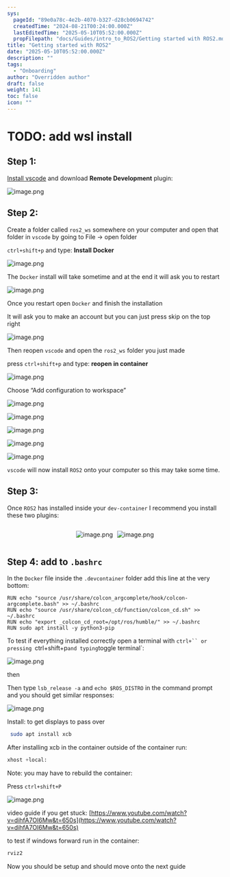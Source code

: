 ```yaml
---
sys:
  pageId: "89e0a78c-4e2b-4070-b327-d28cb0694742"
  createdTime: "2024-08-21T00:24:00.000Z"
  lastEditedTime: "2025-05-10T05:52:00.000Z"
  propFilepath: "docs/Guides/intro_to_ROS2/Getting started with ROS2.md"
title: "Getting started with ROS2"
date: "2025-05-10T05:52:00.000Z"
description: ""
tags:
  - "Onboarding"
author: "Overridden author"
draft: false
weight: 141
toc: false
icon: ""
---
```


# TODO: add wsl install

## Step 1:

[Install vscode](https://code.visualstudio.com/download) and download **Remote Development** plugin:

![image.png](https://prod-files-secure.s3.us-west-2.amazonaws.com/d518164a-d88e-44d1-a4ee-3adb3bd8bce0/efb52993-1881-4a40-b95e-6f020334f022/image.png?X-Amz-Algorithm=AWS4-HMAC-SHA256&X-Amz-Content-Sha256=UNSIGNED-PAYLOAD&X-Amz-Credential=ASIAZI2LB4666BX65JWW%2F20250527%2Fus-west-2%2Fs3%2Faws4_request&X-Amz-Date=20250527T150948Z&X-Amz-Expires=3600&X-Amz-Security-Token=IQoJb3JpZ2luX2VjEJb%2F%2F%2F%2F%2F%2F%2F%2F%2F%2FwEaCXVzLXdlc3QtMiJHMEUCIQDhBzmpwE3h63WJ98tLMwDuwCeRE5K%2Bl%2FeipdijZ7dSUwIgKd75cGXpRsuymX1a2rY0UG%2B%2FxTYu%2FChE9047HekOV3Uq%2FwMIXxAAGgw2Mzc0MjMxODM4MDUiDHkRyfZRCu2jvdAInSrcA7i4L6hgGpRgbyOLl8MwW2zeKSWjQknBisI36QK9jmQ84x%2BN6qB9KxOL6bofhlZsab%2B3n0rcOsR0%2FJkb1ejDcLflYpY2bXGfWVr7oCxlcAsR0hIJQynq4yVo7%2FlcwATqVW3xD199Pb6pLKo2vDgFhKTNR3gy4vWRWYPFz6rni1jk0lSEdoJd88oWclisppjxsfIimehm4Exfj0CB%2FZa8inPbhSm10ICsYoNMf1l4l4WyfnwnmctQlVMrO5SNQecwLJsyz878Sep3DyNWML8IXcRIOqhbnibpFn8Dtr5U5k13PSWekertgbkVE6kO62odj2P7B38Emv5igalEoSVi2XZIp%2FgZocxb8MVM4peyELSNZlfDidNptkZCiS5yXkuyPkdsEgV32ZRR%2BCb72rPp90jP6QZGvvLyXh31a2oGwu9ed%2B1Ake5lRQ8z4GQynTKYMDEy0MThECt48vSTX6ahDQuDMquI8ZojFx26YS5gpSXjlpe%2BszppJUrj5Vv8sRyi3O5yf5I7qVMMowvLAc%2BBLlqhOUlybbaTiL7v0Zt%2BgIga%2FBfQU1betS9dqR01Uk6rlnJpgMY7%2FIjxOA%2FYSkNQZSJ8I6D8L0NlYKJ%2FWbXgu3D1Ur%2FbJAM%2FPWPcA0AvMK391sEGOqUBS0ahH49eRIAcWYh%2B8zVGi%2F0VNrOiK1mtis7P5tHqS6mfTTgK%2FEoDtgSl2mVuQ9yKaWzhn3LGckAl%2FKNksEstYUUdxIUipBTMe8xCzfxjjWrCDQK8JrNqg2HuyNGssI%2ByJJ9ldyXOPmfg3tmpzg2C21bnUbt7SiUft0br88%2BmZ%2Bo14A5d4pX9s7xHBLmgKIYc0UQk6F3DKVEbyjj4zD6wShf7nFEs&X-Amz-Signature=346eacaeaf0879a37a87345d9e70435c6905bf8d1a1eae626634a9ff2fd59a55&X-Amz-SignedHeaders=host&x-id=GetObject)

## Step 2:

Create a folder called `ros2_ws` somewhere on your computer and open that folder in `vscode` by going to File → open folder 

`ctrl+shift+p` and type: **Install Docker**

![image.png](https://prod-files-secure.s3.us-west-2.amazonaws.com/d518164a-d88e-44d1-a4ee-3adb3bd8bce0/2269dc0e-1cd5-47ff-bceb-c04ad9b2eab0/image.png?X-Amz-Algorithm=AWS4-HMAC-SHA256&X-Amz-Content-Sha256=UNSIGNED-PAYLOAD&X-Amz-Credential=ASIAZI2LB4666BX65JWW%2F20250527%2Fus-west-2%2Fs3%2Faws4_request&X-Amz-Date=20250527T150948Z&X-Amz-Expires=3600&X-Amz-Security-Token=IQoJb3JpZ2luX2VjEJb%2F%2F%2F%2F%2F%2F%2F%2F%2F%2FwEaCXVzLXdlc3QtMiJHMEUCIQDhBzmpwE3h63WJ98tLMwDuwCeRE5K%2Bl%2FeipdijZ7dSUwIgKd75cGXpRsuymX1a2rY0UG%2B%2FxTYu%2FChE9047HekOV3Uq%2FwMIXxAAGgw2Mzc0MjMxODM4MDUiDHkRyfZRCu2jvdAInSrcA7i4L6hgGpRgbyOLl8MwW2zeKSWjQknBisI36QK9jmQ84x%2BN6qB9KxOL6bofhlZsab%2B3n0rcOsR0%2FJkb1ejDcLflYpY2bXGfWVr7oCxlcAsR0hIJQynq4yVo7%2FlcwATqVW3xD199Pb6pLKo2vDgFhKTNR3gy4vWRWYPFz6rni1jk0lSEdoJd88oWclisppjxsfIimehm4Exfj0CB%2FZa8inPbhSm10ICsYoNMf1l4l4WyfnwnmctQlVMrO5SNQecwLJsyz878Sep3DyNWML8IXcRIOqhbnibpFn8Dtr5U5k13PSWekertgbkVE6kO62odj2P7B38Emv5igalEoSVi2XZIp%2FgZocxb8MVM4peyELSNZlfDidNptkZCiS5yXkuyPkdsEgV32ZRR%2BCb72rPp90jP6QZGvvLyXh31a2oGwu9ed%2B1Ake5lRQ8z4GQynTKYMDEy0MThECt48vSTX6ahDQuDMquI8ZojFx26YS5gpSXjlpe%2BszppJUrj5Vv8sRyi3O5yf5I7qVMMowvLAc%2BBLlqhOUlybbaTiL7v0Zt%2BgIga%2FBfQU1betS9dqR01Uk6rlnJpgMY7%2FIjxOA%2FYSkNQZSJ8I6D8L0NlYKJ%2FWbXgu3D1Ur%2FbJAM%2FPWPcA0AvMK391sEGOqUBS0ahH49eRIAcWYh%2B8zVGi%2F0VNrOiK1mtis7P5tHqS6mfTTgK%2FEoDtgSl2mVuQ9yKaWzhn3LGckAl%2FKNksEstYUUdxIUipBTMe8xCzfxjjWrCDQK8JrNqg2HuyNGssI%2ByJJ9ldyXOPmfg3tmpzg2C21bnUbt7SiUft0br88%2BmZ%2Bo14A5d4pX9s7xHBLmgKIYc0UQk6F3DKVEbyjj4zD6wShf7nFEs&X-Amz-Signature=ea507227f52d345e4de51e62cd22a418253019decd5af1eb4a38367944169610&X-Amz-SignedHeaders=host&x-id=GetObject)

The `Docker` install will take sometime and at the end it will ask you to restart

![image.png](https://prod-files-secure.s3.us-west-2.amazonaws.com/d518164a-d88e-44d1-a4ee-3adb3bd8bce0/ed233f78-be33-4b1f-b89c-9c346c0e961e/image.png?X-Amz-Algorithm=AWS4-HMAC-SHA256&X-Amz-Content-Sha256=UNSIGNED-PAYLOAD&X-Amz-Credential=ASIAZI2LB4666BX65JWW%2F20250527%2Fus-west-2%2Fs3%2Faws4_request&X-Amz-Date=20250527T150948Z&X-Amz-Expires=3600&X-Amz-Security-Token=IQoJb3JpZ2luX2VjEJb%2F%2F%2F%2F%2F%2F%2F%2F%2F%2FwEaCXVzLXdlc3QtMiJHMEUCIQDhBzmpwE3h63WJ98tLMwDuwCeRE5K%2Bl%2FeipdijZ7dSUwIgKd75cGXpRsuymX1a2rY0UG%2B%2FxTYu%2FChE9047HekOV3Uq%2FwMIXxAAGgw2Mzc0MjMxODM4MDUiDHkRyfZRCu2jvdAInSrcA7i4L6hgGpRgbyOLl8MwW2zeKSWjQknBisI36QK9jmQ84x%2BN6qB9KxOL6bofhlZsab%2B3n0rcOsR0%2FJkb1ejDcLflYpY2bXGfWVr7oCxlcAsR0hIJQynq4yVo7%2FlcwATqVW3xD199Pb6pLKo2vDgFhKTNR3gy4vWRWYPFz6rni1jk0lSEdoJd88oWclisppjxsfIimehm4Exfj0CB%2FZa8inPbhSm10ICsYoNMf1l4l4WyfnwnmctQlVMrO5SNQecwLJsyz878Sep3DyNWML8IXcRIOqhbnibpFn8Dtr5U5k13PSWekertgbkVE6kO62odj2P7B38Emv5igalEoSVi2XZIp%2FgZocxb8MVM4peyELSNZlfDidNptkZCiS5yXkuyPkdsEgV32ZRR%2BCb72rPp90jP6QZGvvLyXh31a2oGwu9ed%2B1Ake5lRQ8z4GQynTKYMDEy0MThECt48vSTX6ahDQuDMquI8ZojFx26YS5gpSXjlpe%2BszppJUrj5Vv8sRyi3O5yf5I7qVMMowvLAc%2BBLlqhOUlybbaTiL7v0Zt%2BgIga%2FBfQU1betS9dqR01Uk6rlnJpgMY7%2FIjxOA%2FYSkNQZSJ8I6D8L0NlYKJ%2FWbXgu3D1Ur%2FbJAM%2FPWPcA0AvMK391sEGOqUBS0ahH49eRIAcWYh%2B8zVGi%2F0VNrOiK1mtis7P5tHqS6mfTTgK%2FEoDtgSl2mVuQ9yKaWzhn3LGckAl%2FKNksEstYUUdxIUipBTMe8xCzfxjjWrCDQK8JrNqg2HuyNGssI%2ByJJ9ldyXOPmfg3tmpzg2C21bnUbt7SiUft0br88%2BmZ%2Bo14A5d4pX9s7xHBLmgKIYc0UQk6F3DKVEbyjj4zD6wShf7nFEs&X-Amz-Signature=75b2112630c8bb82297fca62bc4b94fb8b1ab5c8a4781175490e88bf3cbb6c5a&X-Amz-SignedHeaders=host&x-id=GetObject)

Once you restart open `Docker` and finish the installation

It will ask you to make an account but you can just press skip on the top right

![image.png](https://prod-files-secure.s3.us-west-2.amazonaws.com/d518164a-d88e-44d1-a4ee-3adb3bd8bce0/21010ad9-1659-4fd9-9f59-9932a09b2a3d/image.png?X-Amz-Algorithm=AWS4-HMAC-SHA256&X-Amz-Content-Sha256=UNSIGNED-PAYLOAD&X-Amz-Credential=ASIAZI2LB4666BX65JWW%2F20250527%2Fus-west-2%2Fs3%2Faws4_request&X-Amz-Date=20250527T150948Z&X-Amz-Expires=3600&X-Amz-Security-Token=IQoJb3JpZ2luX2VjEJb%2F%2F%2F%2F%2F%2F%2F%2F%2F%2FwEaCXVzLXdlc3QtMiJHMEUCIQDhBzmpwE3h63WJ98tLMwDuwCeRE5K%2Bl%2FeipdijZ7dSUwIgKd75cGXpRsuymX1a2rY0UG%2B%2FxTYu%2FChE9047HekOV3Uq%2FwMIXxAAGgw2Mzc0MjMxODM4MDUiDHkRyfZRCu2jvdAInSrcA7i4L6hgGpRgbyOLl8MwW2zeKSWjQknBisI36QK9jmQ84x%2BN6qB9KxOL6bofhlZsab%2B3n0rcOsR0%2FJkb1ejDcLflYpY2bXGfWVr7oCxlcAsR0hIJQynq4yVo7%2FlcwATqVW3xD199Pb6pLKo2vDgFhKTNR3gy4vWRWYPFz6rni1jk0lSEdoJd88oWclisppjxsfIimehm4Exfj0CB%2FZa8inPbhSm10ICsYoNMf1l4l4WyfnwnmctQlVMrO5SNQecwLJsyz878Sep3DyNWML8IXcRIOqhbnibpFn8Dtr5U5k13PSWekertgbkVE6kO62odj2P7B38Emv5igalEoSVi2XZIp%2FgZocxb8MVM4peyELSNZlfDidNptkZCiS5yXkuyPkdsEgV32ZRR%2BCb72rPp90jP6QZGvvLyXh31a2oGwu9ed%2B1Ake5lRQ8z4GQynTKYMDEy0MThECt48vSTX6ahDQuDMquI8ZojFx26YS5gpSXjlpe%2BszppJUrj5Vv8sRyi3O5yf5I7qVMMowvLAc%2BBLlqhOUlybbaTiL7v0Zt%2BgIga%2FBfQU1betS9dqR01Uk6rlnJpgMY7%2FIjxOA%2FYSkNQZSJ8I6D8L0NlYKJ%2FWbXgu3D1Ur%2FbJAM%2FPWPcA0AvMK391sEGOqUBS0ahH49eRIAcWYh%2B8zVGi%2F0VNrOiK1mtis7P5tHqS6mfTTgK%2FEoDtgSl2mVuQ9yKaWzhn3LGckAl%2FKNksEstYUUdxIUipBTMe8xCzfxjjWrCDQK8JrNqg2HuyNGssI%2ByJJ9ldyXOPmfg3tmpzg2C21bnUbt7SiUft0br88%2BmZ%2Bo14A5d4pX9s7xHBLmgKIYc0UQk6F3DKVEbyjj4zD6wShf7nFEs&X-Amz-Signature=daf4ef1efd41cd80f297eaceb2afc332b89200f682d23fcc37c09ae47c293eb8&X-Amz-SignedHeaders=host&x-id=GetObject)

Then reopen `vscode` and open the `ros2_ws` folder you just made

press `ctrl+shift+p` and type: **reopen in container**

![image.png](https://prod-files-secure.s3.us-west-2.amazonaws.com/d518164a-d88e-44d1-a4ee-3adb3bd8bce0/4e93b8c2-41ad-488c-8095-c74205196118/image.png?X-Amz-Algorithm=AWS4-HMAC-SHA256&X-Amz-Content-Sha256=UNSIGNED-PAYLOAD&X-Amz-Credential=ASIAZI2LB4666BX65JWW%2F20250527%2Fus-west-2%2Fs3%2Faws4_request&X-Amz-Date=20250527T150948Z&X-Amz-Expires=3600&X-Amz-Security-Token=IQoJb3JpZ2luX2VjEJb%2F%2F%2F%2F%2F%2F%2F%2F%2F%2FwEaCXVzLXdlc3QtMiJHMEUCIQDhBzmpwE3h63WJ98tLMwDuwCeRE5K%2Bl%2FeipdijZ7dSUwIgKd75cGXpRsuymX1a2rY0UG%2B%2FxTYu%2FChE9047HekOV3Uq%2FwMIXxAAGgw2Mzc0MjMxODM4MDUiDHkRyfZRCu2jvdAInSrcA7i4L6hgGpRgbyOLl8MwW2zeKSWjQknBisI36QK9jmQ84x%2BN6qB9KxOL6bofhlZsab%2B3n0rcOsR0%2FJkb1ejDcLflYpY2bXGfWVr7oCxlcAsR0hIJQynq4yVo7%2FlcwATqVW3xD199Pb6pLKo2vDgFhKTNR3gy4vWRWYPFz6rni1jk0lSEdoJd88oWclisppjxsfIimehm4Exfj0CB%2FZa8inPbhSm10ICsYoNMf1l4l4WyfnwnmctQlVMrO5SNQecwLJsyz878Sep3DyNWML8IXcRIOqhbnibpFn8Dtr5U5k13PSWekertgbkVE6kO62odj2P7B38Emv5igalEoSVi2XZIp%2FgZocxb8MVM4peyELSNZlfDidNptkZCiS5yXkuyPkdsEgV32ZRR%2BCb72rPp90jP6QZGvvLyXh31a2oGwu9ed%2B1Ake5lRQ8z4GQynTKYMDEy0MThECt48vSTX6ahDQuDMquI8ZojFx26YS5gpSXjlpe%2BszppJUrj5Vv8sRyi3O5yf5I7qVMMowvLAc%2BBLlqhOUlybbaTiL7v0Zt%2BgIga%2FBfQU1betS9dqR01Uk6rlnJpgMY7%2FIjxOA%2FYSkNQZSJ8I6D8L0NlYKJ%2FWbXgu3D1Ur%2FbJAM%2FPWPcA0AvMK391sEGOqUBS0ahH49eRIAcWYh%2B8zVGi%2F0VNrOiK1mtis7P5tHqS6mfTTgK%2FEoDtgSl2mVuQ9yKaWzhn3LGckAl%2FKNksEstYUUdxIUipBTMe8xCzfxjjWrCDQK8JrNqg2HuyNGssI%2ByJJ9ldyXOPmfg3tmpzg2C21bnUbt7SiUft0br88%2BmZ%2Bo14A5d4pX9s7xHBLmgKIYc0UQk6F3DKVEbyjj4zD6wShf7nFEs&X-Amz-Signature=18c9b4dd1d5bcab0cf29650374a91146033696b272880cec16cfddb258d584dc&X-Amz-SignedHeaders=host&x-id=GetObject)

Choose “Add configuration to workspace”

![image.png](https://prod-files-secure.s3.us-west-2.amazonaws.com/d518164a-d88e-44d1-a4ee-3adb3bd8bce0/9560b282-5060-4989-ba37-97e7b2c22476/image.png?X-Amz-Algorithm=AWS4-HMAC-SHA256&X-Amz-Content-Sha256=UNSIGNED-PAYLOAD&X-Amz-Credential=ASIAZI2LB4666BX65JWW%2F20250527%2Fus-west-2%2Fs3%2Faws4_request&X-Amz-Date=20250527T150948Z&X-Amz-Expires=3600&X-Amz-Security-Token=IQoJb3JpZ2luX2VjEJb%2F%2F%2F%2F%2F%2F%2F%2F%2F%2FwEaCXVzLXdlc3QtMiJHMEUCIQDhBzmpwE3h63WJ98tLMwDuwCeRE5K%2Bl%2FeipdijZ7dSUwIgKd75cGXpRsuymX1a2rY0UG%2B%2FxTYu%2FChE9047HekOV3Uq%2FwMIXxAAGgw2Mzc0MjMxODM4MDUiDHkRyfZRCu2jvdAInSrcA7i4L6hgGpRgbyOLl8MwW2zeKSWjQknBisI36QK9jmQ84x%2BN6qB9KxOL6bofhlZsab%2B3n0rcOsR0%2FJkb1ejDcLflYpY2bXGfWVr7oCxlcAsR0hIJQynq4yVo7%2FlcwATqVW3xD199Pb6pLKo2vDgFhKTNR3gy4vWRWYPFz6rni1jk0lSEdoJd88oWclisppjxsfIimehm4Exfj0CB%2FZa8inPbhSm10ICsYoNMf1l4l4WyfnwnmctQlVMrO5SNQecwLJsyz878Sep3DyNWML8IXcRIOqhbnibpFn8Dtr5U5k13PSWekertgbkVE6kO62odj2P7B38Emv5igalEoSVi2XZIp%2FgZocxb8MVM4peyELSNZlfDidNptkZCiS5yXkuyPkdsEgV32ZRR%2BCb72rPp90jP6QZGvvLyXh31a2oGwu9ed%2B1Ake5lRQ8z4GQynTKYMDEy0MThECt48vSTX6ahDQuDMquI8ZojFx26YS5gpSXjlpe%2BszppJUrj5Vv8sRyi3O5yf5I7qVMMowvLAc%2BBLlqhOUlybbaTiL7v0Zt%2BgIga%2FBfQU1betS9dqR01Uk6rlnJpgMY7%2FIjxOA%2FYSkNQZSJ8I6D8L0NlYKJ%2FWbXgu3D1Ur%2FbJAM%2FPWPcA0AvMK391sEGOqUBS0ahH49eRIAcWYh%2B8zVGi%2F0VNrOiK1mtis7P5tHqS6mfTTgK%2FEoDtgSl2mVuQ9yKaWzhn3LGckAl%2FKNksEstYUUdxIUipBTMe8xCzfxjjWrCDQK8JrNqg2HuyNGssI%2ByJJ9ldyXOPmfg3tmpzg2C21bnUbt7SiUft0br88%2BmZ%2Bo14A5d4pX9s7xHBLmgKIYc0UQk6F3DKVEbyjj4zD6wShf7nFEs&X-Amz-Signature=d897553685ec038654b8ccb9457fc00a66f96f81cef037e875a748bb8398bbdb&X-Amz-SignedHeaders=host&x-id=GetObject)

![image.png](https://prod-files-secure.s3.us-west-2.amazonaws.com/d518164a-d88e-44d1-a4ee-3adb3bd8bce0/2ee63f81-886b-48e8-a553-dc6e5eac99e4/image.png?X-Amz-Algorithm=AWS4-HMAC-SHA256&X-Amz-Content-Sha256=UNSIGNED-PAYLOAD&X-Amz-Credential=ASIAZI2LB4666BX65JWW%2F20250527%2Fus-west-2%2Fs3%2Faws4_request&X-Amz-Date=20250527T150948Z&X-Amz-Expires=3600&X-Amz-Security-Token=IQoJb3JpZ2luX2VjEJb%2F%2F%2F%2F%2F%2F%2F%2F%2F%2FwEaCXVzLXdlc3QtMiJHMEUCIQDhBzmpwE3h63WJ98tLMwDuwCeRE5K%2Bl%2FeipdijZ7dSUwIgKd75cGXpRsuymX1a2rY0UG%2B%2FxTYu%2FChE9047HekOV3Uq%2FwMIXxAAGgw2Mzc0MjMxODM4MDUiDHkRyfZRCu2jvdAInSrcA7i4L6hgGpRgbyOLl8MwW2zeKSWjQknBisI36QK9jmQ84x%2BN6qB9KxOL6bofhlZsab%2B3n0rcOsR0%2FJkb1ejDcLflYpY2bXGfWVr7oCxlcAsR0hIJQynq4yVo7%2FlcwATqVW3xD199Pb6pLKo2vDgFhKTNR3gy4vWRWYPFz6rni1jk0lSEdoJd88oWclisppjxsfIimehm4Exfj0CB%2FZa8inPbhSm10ICsYoNMf1l4l4WyfnwnmctQlVMrO5SNQecwLJsyz878Sep3DyNWML8IXcRIOqhbnibpFn8Dtr5U5k13PSWekertgbkVE6kO62odj2P7B38Emv5igalEoSVi2XZIp%2FgZocxb8MVM4peyELSNZlfDidNptkZCiS5yXkuyPkdsEgV32ZRR%2BCb72rPp90jP6QZGvvLyXh31a2oGwu9ed%2B1Ake5lRQ8z4GQynTKYMDEy0MThECt48vSTX6ahDQuDMquI8ZojFx26YS5gpSXjlpe%2BszppJUrj5Vv8sRyi3O5yf5I7qVMMowvLAc%2BBLlqhOUlybbaTiL7v0Zt%2BgIga%2FBfQU1betS9dqR01Uk6rlnJpgMY7%2FIjxOA%2FYSkNQZSJ8I6D8L0NlYKJ%2FWbXgu3D1Ur%2FbJAM%2FPWPcA0AvMK391sEGOqUBS0ahH49eRIAcWYh%2B8zVGi%2F0VNrOiK1mtis7P5tHqS6mfTTgK%2FEoDtgSl2mVuQ9yKaWzhn3LGckAl%2FKNksEstYUUdxIUipBTMe8xCzfxjjWrCDQK8JrNqg2HuyNGssI%2ByJJ9ldyXOPmfg3tmpzg2C21bnUbt7SiUft0br88%2BmZ%2Bo14A5d4pX9s7xHBLmgKIYc0UQk6F3DKVEbyjj4zD6wShf7nFEs&X-Amz-Signature=29cf6d1621d2beee28586ba26f55e2e9decda4e36509272079c99db40e3d32d2&X-Amz-SignedHeaders=host&x-id=GetObject)

![image.png](https://prod-files-secure.s3.us-west-2.amazonaws.com/d518164a-d88e-44d1-a4ee-3adb3bd8bce0/ae1580b2-b048-407e-aed9-b584224a7a04/image.png?X-Amz-Algorithm=AWS4-HMAC-SHA256&X-Amz-Content-Sha256=UNSIGNED-PAYLOAD&X-Amz-Credential=ASIAZI2LB4666BX65JWW%2F20250527%2Fus-west-2%2Fs3%2Faws4_request&X-Amz-Date=20250527T150948Z&X-Amz-Expires=3600&X-Amz-Security-Token=IQoJb3JpZ2luX2VjEJb%2F%2F%2F%2F%2F%2F%2F%2F%2F%2FwEaCXVzLXdlc3QtMiJHMEUCIQDhBzmpwE3h63WJ98tLMwDuwCeRE5K%2Bl%2FeipdijZ7dSUwIgKd75cGXpRsuymX1a2rY0UG%2B%2FxTYu%2FChE9047HekOV3Uq%2FwMIXxAAGgw2Mzc0MjMxODM4MDUiDHkRyfZRCu2jvdAInSrcA7i4L6hgGpRgbyOLl8MwW2zeKSWjQknBisI36QK9jmQ84x%2BN6qB9KxOL6bofhlZsab%2B3n0rcOsR0%2FJkb1ejDcLflYpY2bXGfWVr7oCxlcAsR0hIJQynq4yVo7%2FlcwATqVW3xD199Pb6pLKo2vDgFhKTNR3gy4vWRWYPFz6rni1jk0lSEdoJd88oWclisppjxsfIimehm4Exfj0CB%2FZa8inPbhSm10ICsYoNMf1l4l4WyfnwnmctQlVMrO5SNQecwLJsyz878Sep3DyNWML8IXcRIOqhbnibpFn8Dtr5U5k13PSWekertgbkVE6kO62odj2P7B38Emv5igalEoSVi2XZIp%2FgZocxb8MVM4peyELSNZlfDidNptkZCiS5yXkuyPkdsEgV32ZRR%2BCb72rPp90jP6QZGvvLyXh31a2oGwu9ed%2B1Ake5lRQ8z4GQynTKYMDEy0MThECt48vSTX6ahDQuDMquI8ZojFx26YS5gpSXjlpe%2BszppJUrj5Vv8sRyi3O5yf5I7qVMMowvLAc%2BBLlqhOUlybbaTiL7v0Zt%2BgIga%2FBfQU1betS9dqR01Uk6rlnJpgMY7%2FIjxOA%2FYSkNQZSJ8I6D8L0NlYKJ%2FWbXgu3D1Ur%2FbJAM%2FPWPcA0AvMK391sEGOqUBS0ahH49eRIAcWYh%2B8zVGi%2F0VNrOiK1mtis7P5tHqS6mfTTgK%2FEoDtgSl2mVuQ9yKaWzhn3LGckAl%2FKNksEstYUUdxIUipBTMe8xCzfxjjWrCDQK8JrNqg2HuyNGssI%2ByJJ9ldyXOPmfg3tmpzg2C21bnUbt7SiUft0br88%2BmZ%2Bo14A5d4pX9s7xHBLmgKIYc0UQk6F3DKVEbyjj4zD6wShf7nFEs&X-Amz-Signature=8b748d42c2493e296dde3789f76a4f611cea4dbb1b2ddfd58c1b95f44d5ac785&X-Amz-SignedHeaders=host&x-id=GetObject)

![image.png](https://prod-files-secure.s3.us-west-2.amazonaws.com/d518164a-d88e-44d1-a4ee-3adb3bd8bce0/53255b28-f75e-430f-b9e3-c0ac8577e42b/image.png?X-Amz-Algorithm=AWS4-HMAC-SHA256&X-Amz-Content-Sha256=UNSIGNED-PAYLOAD&X-Amz-Credential=ASIAZI2LB4666BX65JWW%2F20250527%2Fus-west-2%2Fs3%2Faws4_request&X-Amz-Date=20250527T150948Z&X-Amz-Expires=3600&X-Amz-Security-Token=IQoJb3JpZ2luX2VjEJb%2F%2F%2F%2F%2F%2F%2F%2F%2F%2FwEaCXVzLXdlc3QtMiJHMEUCIQDhBzmpwE3h63WJ98tLMwDuwCeRE5K%2Bl%2FeipdijZ7dSUwIgKd75cGXpRsuymX1a2rY0UG%2B%2FxTYu%2FChE9047HekOV3Uq%2FwMIXxAAGgw2Mzc0MjMxODM4MDUiDHkRyfZRCu2jvdAInSrcA7i4L6hgGpRgbyOLl8MwW2zeKSWjQknBisI36QK9jmQ84x%2BN6qB9KxOL6bofhlZsab%2B3n0rcOsR0%2FJkb1ejDcLflYpY2bXGfWVr7oCxlcAsR0hIJQynq4yVo7%2FlcwATqVW3xD199Pb6pLKo2vDgFhKTNR3gy4vWRWYPFz6rni1jk0lSEdoJd88oWclisppjxsfIimehm4Exfj0CB%2FZa8inPbhSm10ICsYoNMf1l4l4WyfnwnmctQlVMrO5SNQecwLJsyz878Sep3DyNWML8IXcRIOqhbnibpFn8Dtr5U5k13PSWekertgbkVE6kO62odj2P7B38Emv5igalEoSVi2XZIp%2FgZocxb8MVM4peyELSNZlfDidNptkZCiS5yXkuyPkdsEgV32ZRR%2BCb72rPp90jP6QZGvvLyXh31a2oGwu9ed%2B1Ake5lRQ8z4GQynTKYMDEy0MThECt48vSTX6ahDQuDMquI8ZojFx26YS5gpSXjlpe%2BszppJUrj5Vv8sRyi3O5yf5I7qVMMowvLAc%2BBLlqhOUlybbaTiL7v0Zt%2BgIga%2FBfQU1betS9dqR01Uk6rlnJpgMY7%2FIjxOA%2FYSkNQZSJ8I6D8L0NlYKJ%2FWbXgu3D1Ur%2FbJAM%2FPWPcA0AvMK391sEGOqUBS0ahH49eRIAcWYh%2B8zVGi%2F0VNrOiK1mtis7P5tHqS6mfTTgK%2FEoDtgSl2mVuQ9yKaWzhn3LGckAl%2FKNksEstYUUdxIUipBTMe8xCzfxjjWrCDQK8JrNqg2HuyNGssI%2ByJJ9ldyXOPmfg3tmpzg2C21bnUbt7SiUft0br88%2BmZ%2Bo14A5d4pX9s7xHBLmgKIYc0UQk6F3DKVEbyjj4zD6wShf7nFEs&X-Amz-Signature=e13359c3ff5b5c380f64d5d7727832a71af40341ba88cc41862a51bba920d4b0&X-Amz-SignedHeaders=host&x-id=GetObject)

![image.png](https://prod-files-secure.s3.us-west-2.amazonaws.com/d518164a-d88e-44d1-a4ee-3adb3bd8bce0/7c562767-5af9-4ffb-97d1-327bcdf4ee00/image.png?X-Amz-Algorithm=AWS4-HMAC-SHA256&X-Amz-Content-Sha256=UNSIGNED-PAYLOAD&X-Amz-Credential=ASIAZI2LB4666BX65JWW%2F20250527%2Fus-west-2%2Fs3%2Faws4_request&X-Amz-Date=20250527T150948Z&X-Amz-Expires=3600&X-Amz-Security-Token=IQoJb3JpZ2luX2VjEJb%2F%2F%2F%2F%2F%2F%2F%2F%2F%2FwEaCXVzLXdlc3QtMiJHMEUCIQDhBzmpwE3h63WJ98tLMwDuwCeRE5K%2Bl%2FeipdijZ7dSUwIgKd75cGXpRsuymX1a2rY0UG%2B%2FxTYu%2FChE9047HekOV3Uq%2FwMIXxAAGgw2Mzc0MjMxODM4MDUiDHkRyfZRCu2jvdAInSrcA7i4L6hgGpRgbyOLl8MwW2zeKSWjQknBisI36QK9jmQ84x%2BN6qB9KxOL6bofhlZsab%2B3n0rcOsR0%2FJkb1ejDcLflYpY2bXGfWVr7oCxlcAsR0hIJQynq4yVo7%2FlcwATqVW3xD199Pb6pLKo2vDgFhKTNR3gy4vWRWYPFz6rni1jk0lSEdoJd88oWclisppjxsfIimehm4Exfj0CB%2FZa8inPbhSm10ICsYoNMf1l4l4WyfnwnmctQlVMrO5SNQecwLJsyz878Sep3DyNWML8IXcRIOqhbnibpFn8Dtr5U5k13PSWekertgbkVE6kO62odj2P7B38Emv5igalEoSVi2XZIp%2FgZocxb8MVM4peyELSNZlfDidNptkZCiS5yXkuyPkdsEgV32ZRR%2BCb72rPp90jP6QZGvvLyXh31a2oGwu9ed%2B1Ake5lRQ8z4GQynTKYMDEy0MThECt48vSTX6ahDQuDMquI8ZojFx26YS5gpSXjlpe%2BszppJUrj5Vv8sRyi3O5yf5I7qVMMowvLAc%2BBLlqhOUlybbaTiL7v0Zt%2BgIga%2FBfQU1betS9dqR01Uk6rlnJpgMY7%2FIjxOA%2FYSkNQZSJ8I6D8L0NlYKJ%2FWbXgu3D1Ur%2FbJAM%2FPWPcA0AvMK391sEGOqUBS0ahH49eRIAcWYh%2B8zVGi%2F0VNrOiK1mtis7P5tHqS6mfTTgK%2FEoDtgSl2mVuQ9yKaWzhn3LGckAl%2FKNksEstYUUdxIUipBTMe8xCzfxjjWrCDQK8JrNqg2HuyNGssI%2ByJJ9ldyXOPmfg3tmpzg2C21bnUbt7SiUft0br88%2BmZ%2Bo14A5d4pX9s7xHBLmgKIYc0UQk6F3DKVEbyjj4zD6wShf7nFEs&X-Amz-Signature=5aa9b2ea21f979a1823928dad58e5cfa5572719459092e633dfbd93a7ad8a577&X-Amz-SignedHeaders=host&x-id=GetObject)

`vscode` will now install `ROS2` onto your computer so this may take some time.

## Step 3:

Once `ROS2` has installed inside your `dev-container` I recommend you install these two plugins:

<div style="display: flex;flex-direction: row; column-gap:10px; max-width: 630px;justify-content: center;">
<div>

![image.png](https://prod-files-secure.s3.us-west-2.amazonaws.com/d518164a-d88e-44d1-a4ee-3adb3bd8bce0/3fc3d550-5a54-4ba1-ba6b-faa01cdb7369/image.png?X-Amz-Algorithm=AWS4-HMAC-SHA256&X-Amz-Content-Sha256=UNSIGNED-PAYLOAD&X-Amz-Credential=ASIAZI2LB46654S6ROPW%2F20250527%2Fus-west-2%2Fs3%2Faws4_request&X-Amz-Date=20250527T150952Z&X-Amz-Expires=3600&X-Amz-Security-Token=IQoJb3JpZ2luX2VjEJb%2F%2F%2F%2F%2F%2F%2F%2F%2F%2FwEaCXVzLXdlc3QtMiJIMEYCIQCYfg8lQIg6spcTRz8xK%2Bm0CbXjpBDfkG55VoyuO6liQAIhAO1ezwfr8jFTBV%2Ftn45MKhTFNc%2Bym41AF8LRCNBHZOvFKv8DCF8QABoMNjM3NDIzMTgzODA1IgyNTgOlPcW4q6FvBTUq3AOanlh612wSCjUjKpgYuRvdzKsj%2BXtZ7IUJ38z%2BvQWZjsmOVMGrzDLUzoWgTgKw6CPi7ctMPHfOk6%2B5AXqLLZ3etkdp3yxD%2BIFruujwF9LbQv5tumIDIfmXgDj85DpC3AQ4hoVmWh2tuBKUxv2edKFKWUdGu1aIKaEw6jrdgsjHErvD94092GUGCc2SegMGsj1SZSqxmnv5JFq4RetT6GMMu7H3YokvqvDTrbU%2BaSqBwF8s2CQjq5h72q%2FDO3adSENIILOoJnaAGkVgy35%2F0MZt9nx6Jovp8b%2By67ukyE9uFyIwvmLmo42Wj29DGWPWoKsSAmK0MDaLfoUmfhNZ2Q2p3w4QN%2Fsjij48Ewkjcw%2FaZ9ITULaEkjKhe5p8IqGP0QFswKFo%2FUcJotDthFLLacXSMsevxyYlfz5l1hGkl2kMrLP1jRAodjwkGF6qAHtzC6L9ZRKbT2K6j%2F62yWreDsToTco4L1o3ucCdE2aDUxoW22CwG%2FfOvcrbHrU%2Fm%2F%2FwH4btfx4lZufbo%2FCziTT1lwfwZjW95PR5z2zfa7dDKKTLw%2FZxKrr906ce0S08Vusb3gKOCiS5IGVhk%2BQ87NCaTyK2ibzYRMOhnd4FtCvFjRy0ihzXWxzDoY2P6gQVtTC4%2FNbBBjqkAdgMEUxHY95UHk0i1MuY4O%2Bs4Q%2FBInrGg9v%2BDHZwWGhr6nrMkN2h9BveRsctBuQw%2FK4fIctmYTze%2FKH8UCQOh9S%2FoTlkW0776LmDFaS362r5PZ1EsZWaiuCK8gWHUnFXSBhuHynaPrAGgc%2BBYu15SWRobzyXR1xO%2BECoWzp2mgTRHJlaHrbK3ar%2BX8a5iUc0k%2FkMvBofmXGaqjFDi3NIeFOd6r4Z&X-Amz-Signature=2ecd68bacb024fdf44a78cbeae3008967ec0a32ea1956f2b477ee3b930a57527&X-Amz-SignedHeaders=host&x-id=GetObject)

</div>
<div>

![image.png](https://prod-files-secure.s3.us-west-2.amazonaws.com/d518164a-d88e-44d1-a4ee-3adb3bd8bce0/d994cc66-13c2-4093-a5a3-f84cf4601a82/image.png?X-Amz-Algorithm=AWS4-HMAC-SHA256&X-Amz-Content-Sha256=UNSIGNED-PAYLOAD&X-Amz-Credential=ASIAZI2LB4664HOO5QYW%2F20250527%2Fus-west-2%2Fs3%2Faws4_request&X-Amz-Date=20250527T150952Z&X-Amz-Expires=3600&X-Amz-Security-Token=IQoJb3JpZ2luX2VjEJb%2F%2F%2F%2F%2F%2F%2F%2F%2F%2FwEaCXVzLXdlc3QtMiJHMEUCIQC9akvpACCsrjjfEmKi%2BfcizG3bKuO4KxBPSeLRny7ZKQIgN%2FbDDU%2FxvIhmsDKA4Cs1fJPA6wHaK5fMaOrFq%2F6tgIoq%2FwMIXxAAGgw2Mzc0MjMxODM4MDUiDCk0rJ%2BLKGBCZ9sZFircAz%2Fw5OU0sb3jicwPBe%2BhpxgtO%2BTJjdLkVFV9NXlGNqCCcRHHVKIEB5KroTmWVt2%2FVO0HeU33gI9OLYEIhGE%2F5WXAaQ8VWwCKl0jy%2BJiGDQkkqbW0%2FuJwJf%2BRnrR8Sf9%2FLYmjyiFz860IwMzXe%2FiqE8uNUnjFStYSYKZXjDCNTVSM3V8AXy9Jy45rY47Je2EL8jkeeOihObXpRvZII8Q4vNqGS98HotRwy%2FF0qWp8h4tPCMnq1P3gkeaHKKYD%2BMAOr6LXZL2DhvFNS8GDB%2Fca%2BYrE6TlUjo7zc%2FLMREaYrNSW0fhd4foyXMgRgDPXa8kBe26u%2FGRK3DBPwBT3e7X9lO8zxiZTKX%2Few5RzwzTrZbI1fLMmFo%2Fpcs2CkTd7xMS2zcnqJk3JWD3beBOgsnweDuwJn8c76X3d6WYkqofGJohr4slmkBkdBQjbp54%2F62iapIlhbEKUhJZ2N8Ey1z5LrcrVHQwftgMcy%2F3BMfK1eTn0wpmzxg%2FFCDUKs%2Fjym%2FqMkOHm8ta03JWNSvT7GRMml36Cx1e4iTokiS2hRAbEoPlFSF8np69n5G2rJO7VFsh3dD7sQs9LX8o7r21H2PETsV3m71d%2Fe4Lif0U0OBn5Qv%2F2IF40FtUywW%2FAYDj1MM781sEGOqUBUJs8xK5tP1PtztqRg2279sU3C%2Bg1%2B56vF19ujxAenY%2F3kJU%2FtCgcg8DJ6WPmhS%2BCj%2FrgsHXZ%2FH81NYtSpSbuHhLi3IkZ6L7UvhL9nYqsRkb3is5l8NODTZDA4ydqOeJnmOkbAp6zYOejHBGQZr0BBPhH0FqtfKpdDPVvibgriuSIMH8nvv9N51Zh67RabN9LG1852K1osucvtwkJMVgduqxr2h28&X-Amz-Signature=7df84002d84da1020a808ec303550d8b4b85039f4f0e207e2cedd4fea862fa5e&X-Amz-SignedHeaders=host&x-id=GetObject)

</div>
</div>

## Step 4: add to `.bashrc`

In the `Docker` file inside the `.devcontainer` folder add this line at the very bottom: 

```docker
RUN echo "source /usr/share/colcon_argcomplete/hook/colcon-argcomplete.bash" >> ~/.bashrc
RUN echo "source /usr/share/colcon_cd/function/colcon_cd.sh" >> ~/.bashrc
RUN echo "export _colcon_cd_root=/opt/ros/humble/" >> ~/.bashrc
RUN sudo apt install -y python3-pip 
```

To test if everything installed correctly open a terminal with `ctrl+`` or pressing `ctrl+shift+p` and typing `toggle terminal`:

![image.png](https://prod-files-secure.s3.us-west-2.amazonaws.com/d518164a-d88e-44d1-a4ee-3adb3bd8bce0/6a4943d8-b04e-4c02-9a58-775f3384d1a5/image.png?X-Amz-Algorithm=AWS4-HMAC-SHA256&X-Amz-Content-Sha256=UNSIGNED-PAYLOAD&X-Amz-Credential=ASIAZI2LB4666BX65JWW%2F20250527%2Fus-west-2%2Fs3%2Faws4_request&X-Amz-Date=20250527T150948Z&X-Amz-Expires=3600&X-Amz-Security-Token=IQoJb3JpZ2luX2VjEJb%2F%2F%2F%2F%2F%2F%2F%2F%2F%2FwEaCXVzLXdlc3QtMiJHMEUCIQDhBzmpwE3h63WJ98tLMwDuwCeRE5K%2Bl%2FeipdijZ7dSUwIgKd75cGXpRsuymX1a2rY0UG%2B%2FxTYu%2FChE9047HekOV3Uq%2FwMIXxAAGgw2Mzc0MjMxODM4MDUiDHkRyfZRCu2jvdAInSrcA7i4L6hgGpRgbyOLl8MwW2zeKSWjQknBisI36QK9jmQ84x%2BN6qB9KxOL6bofhlZsab%2B3n0rcOsR0%2FJkb1ejDcLflYpY2bXGfWVr7oCxlcAsR0hIJQynq4yVo7%2FlcwATqVW3xD199Pb6pLKo2vDgFhKTNR3gy4vWRWYPFz6rni1jk0lSEdoJd88oWclisppjxsfIimehm4Exfj0CB%2FZa8inPbhSm10ICsYoNMf1l4l4WyfnwnmctQlVMrO5SNQecwLJsyz878Sep3DyNWML8IXcRIOqhbnibpFn8Dtr5U5k13PSWekertgbkVE6kO62odj2P7B38Emv5igalEoSVi2XZIp%2FgZocxb8MVM4peyELSNZlfDidNptkZCiS5yXkuyPkdsEgV32ZRR%2BCb72rPp90jP6QZGvvLyXh31a2oGwu9ed%2B1Ake5lRQ8z4GQynTKYMDEy0MThECt48vSTX6ahDQuDMquI8ZojFx26YS5gpSXjlpe%2BszppJUrj5Vv8sRyi3O5yf5I7qVMMowvLAc%2BBLlqhOUlybbaTiL7v0Zt%2BgIga%2FBfQU1betS9dqR01Uk6rlnJpgMY7%2FIjxOA%2FYSkNQZSJ8I6D8L0NlYKJ%2FWbXgu3D1Ur%2FbJAM%2FPWPcA0AvMK391sEGOqUBS0ahH49eRIAcWYh%2B8zVGi%2F0VNrOiK1mtis7P5tHqS6mfTTgK%2FEoDtgSl2mVuQ9yKaWzhn3LGckAl%2FKNksEstYUUdxIUipBTMe8xCzfxjjWrCDQK8JrNqg2HuyNGssI%2ByJJ9ldyXOPmfg3tmpzg2C21bnUbt7SiUft0br88%2BmZ%2Bo14A5d4pX9s7xHBLmgKIYc0UQk6F3DKVEbyjj4zD6wShf7nFEs&X-Amz-Signature=7fad5408e82a776daf5becbd3505cb7b3ef4e29a35910a97bef8ad320e4c6759&X-Amz-SignedHeaders=host&x-id=GetObject)

then 

Then type `lsb_release -a` and `echo $ROS_DISTRO` in the command prompt and you should get similar responses:

![image.png](https://prod-files-secure.s3.us-west-2.amazonaws.com/d518164a-d88e-44d1-a4ee-3adb3bd8bce0/3e635dec-a805-4e85-8b9e-d000e5b71a4e/image.png?X-Amz-Algorithm=AWS4-HMAC-SHA256&X-Amz-Content-Sha256=UNSIGNED-PAYLOAD&X-Amz-Credential=ASIAZI2LB4666BX65JWW%2F20250527%2Fus-west-2%2Fs3%2Faws4_request&X-Amz-Date=20250527T150948Z&X-Amz-Expires=3600&X-Amz-Security-Token=IQoJb3JpZ2luX2VjEJb%2F%2F%2F%2F%2F%2F%2F%2F%2F%2FwEaCXVzLXdlc3QtMiJHMEUCIQDhBzmpwE3h63WJ98tLMwDuwCeRE5K%2Bl%2FeipdijZ7dSUwIgKd75cGXpRsuymX1a2rY0UG%2B%2FxTYu%2FChE9047HekOV3Uq%2FwMIXxAAGgw2Mzc0MjMxODM4MDUiDHkRyfZRCu2jvdAInSrcA7i4L6hgGpRgbyOLl8MwW2zeKSWjQknBisI36QK9jmQ84x%2BN6qB9KxOL6bofhlZsab%2B3n0rcOsR0%2FJkb1ejDcLflYpY2bXGfWVr7oCxlcAsR0hIJQynq4yVo7%2FlcwATqVW3xD199Pb6pLKo2vDgFhKTNR3gy4vWRWYPFz6rni1jk0lSEdoJd88oWclisppjxsfIimehm4Exfj0CB%2FZa8inPbhSm10ICsYoNMf1l4l4WyfnwnmctQlVMrO5SNQecwLJsyz878Sep3DyNWML8IXcRIOqhbnibpFn8Dtr5U5k13PSWekertgbkVE6kO62odj2P7B38Emv5igalEoSVi2XZIp%2FgZocxb8MVM4peyELSNZlfDidNptkZCiS5yXkuyPkdsEgV32ZRR%2BCb72rPp90jP6QZGvvLyXh31a2oGwu9ed%2B1Ake5lRQ8z4GQynTKYMDEy0MThECt48vSTX6ahDQuDMquI8ZojFx26YS5gpSXjlpe%2BszppJUrj5Vv8sRyi3O5yf5I7qVMMowvLAc%2BBLlqhOUlybbaTiL7v0Zt%2BgIga%2FBfQU1betS9dqR01Uk6rlnJpgMY7%2FIjxOA%2FYSkNQZSJ8I6D8L0NlYKJ%2FWbXgu3D1Ur%2FbJAM%2FPWPcA0AvMK391sEGOqUBS0ahH49eRIAcWYh%2B8zVGi%2F0VNrOiK1mtis7P5tHqS6mfTTgK%2FEoDtgSl2mVuQ9yKaWzhn3LGckAl%2FKNksEstYUUdxIUipBTMe8xCzfxjjWrCDQK8JrNqg2HuyNGssI%2ByJJ9ldyXOPmfg3tmpzg2C21bnUbt7SiUft0br88%2BmZ%2Bo14A5d4pX9s7xHBLmgKIYc0UQk6F3DKVEbyjj4zD6wShf7nFEs&X-Amz-Signature=4b8c6b314a57c0c47122ba6c21035ce7532fb09bbdef2cbc316bd77f043da5d7&X-Amz-SignedHeaders=host&x-id=GetObject)

Install:  to get displays to pass over

```bash
 sudo apt install xcb
```

After installing xcb in the container outside of the container run:

```python
xhost +local:
```

Note: you may have to rebuild the container:

Press `ctrl+shift+P`

![image.png](https://prod-files-secure.s3.us-west-2.amazonaws.com/d518164a-d88e-44d1-a4ee-3adb3bd8bce0/6c2be660-2618-4c38-9c26-53554f7a0b7b/image.png?X-Amz-Algorithm=AWS4-HMAC-SHA256&X-Amz-Content-Sha256=UNSIGNED-PAYLOAD&X-Amz-Credential=ASIAZI2LB4666BX65JWW%2F20250527%2Fus-west-2%2Fs3%2Faws4_request&X-Amz-Date=20250527T150948Z&X-Amz-Expires=3600&X-Amz-Security-Token=IQoJb3JpZ2luX2VjEJb%2F%2F%2F%2F%2F%2F%2F%2F%2F%2FwEaCXVzLXdlc3QtMiJHMEUCIQDhBzmpwE3h63WJ98tLMwDuwCeRE5K%2Bl%2FeipdijZ7dSUwIgKd75cGXpRsuymX1a2rY0UG%2B%2FxTYu%2FChE9047HekOV3Uq%2FwMIXxAAGgw2Mzc0MjMxODM4MDUiDHkRyfZRCu2jvdAInSrcA7i4L6hgGpRgbyOLl8MwW2zeKSWjQknBisI36QK9jmQ84x%2BN6qB9KxOL6bofhlZsab%2B3n0rcOsR0%2FJkb1ejDcLflYpY2bXGfWVr7oCxlcAsR0hIJQynq4yVo7%2FlcwATqVW3xD199Pb6pLKo2vDgFhKTNR3gy4vWRWYPFz6rni1jk0lSEdoJd88oWclisppjxsfIimehm4Exfj0CB%2FZa8inPbhSm10ICsYoNMf1l4l4WyfnwnmctQlVMrO5SNQecwLJsyz878Sep3DyNWML8IXcRIOqhbnibpFn8Dtr5U5k13PSWekertgbkVE6kO62odj2P7B38Emv5igalEoSVi2XZIp%2FgZocxb8MVM4peyELSNZlfDidNptkZCiS5yXkuyPkdsEgV32ZRR%2BCb72rPp90jP6QZGvvLyXh31a2oGwu9ed%2B1Ake5lRQ8z4GQynTKYMDEy0MThECt48vSTX6ahDQuDMquI8ZojFx26YS5gpSXjlpe%2BszppJUrj5Vv8sRyi3O5yf5I7qVMMowvLAc%2BBLlqhOUlybbaTiL7v0Zt%2BgIga%2FBfQU1betS9dqR01Uk6rlnJpgMY7%2FIjxOA%2FYSkNQZSJ8I6D8L0NlYKJ%2FWbXgu3D1Ur%2FbJAM%2FPWPcA0AvMK391sEGOqUBS0ahH49eRIAcWYh%2B8zVGi%2F0VNrOiK1mtis7P5tHqS6mfTTgK%2FEoDtgSl2mVuQ9yKaWzhn3LGckAl%2FKNksEstYUUdxIUipBTMe8xCzfxjjWrCDQK8JrNqg2HuyNGssI%2ByJJ9ldyXOPmfg3tmpzg2C21bnUbt7SiUft0br88%2BmZ%2Bo14A5d4pX9s7xHBLmgKIYc0UQk6F3DKVEbyjj4zD6wShf7nFEs&X-Amz-Signature=bb5718989c9b7831fa777a18365abe7bafb5d7abab223b341b1d6a849872953a&X-Amz-SignedHeaders=host&x-id=GetObject)

video guide if you get stuck: [https://www.youtube.com/watch?v=dihfA7Ol6Mw&t=650s](https://www.youtube.com/watch?v=dihfA7Ol6Mw&t=650s)

to test if windows forward run in the container:

```bash
rviz2
```

Now you should be setup and should move onto the next guide 
